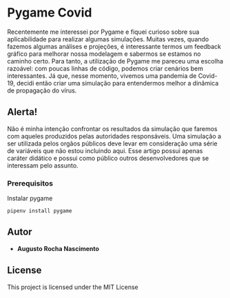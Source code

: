# Pygame Covid

Recentemente me interessei por Pygame e fiquei curioso sobre sua aplicabilidade para realizar algumas simulações. Muitas vezes, quando fazemos algumas análises e projeções, é interessante termos um feedback gráfico para melhorar nossa modelagem e sabermos se estamos no caminho certo. Para tanto, a utilização de Pygame me pareceu uma escolha razoável: com poucas linhas de código, podemos criar cenários bem interessantes.
Já que, nesse momento, vivemos uma pandemia de Covid-19, decidi então criar uma simulação para entendermos melhor a dinâmica de propagação do vírus.

## Alerta!

Não é minha intenção confrontar os resultados da simulação que faremos com aqueles produzidos pelas autoridades responsáveis. Uma simulação a ser utilizada pelos orgãos públicos deve levar em consideração uma série de variáveis que não estou incluindo aqui.
Esse artigo possui apenas caráter didático e possui como público outros desenvolvedores que se interessam pelo assunto.

### Prerequisitos

Instalar pygame

```
pipenv install pygame
```

## Autor

* **Augusto Rocha Nascimento**


## License

This project is licensed under the MIT License